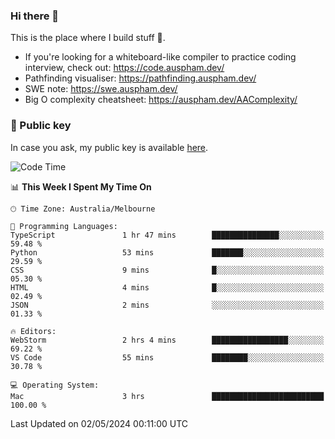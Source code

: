 ### Hi there 👋

This is the place where I build stuff 👀. 

- If you're looking for a whiteboard-like compiler to practice coding interview, check out: https://code.auspham.dev/
- Pathfinding visualiser: https://pathfinding.auspham.dev/
- SWE note: https://swe.auspham.dev/
- Big O complexity cheatsheet: https://auspham.dev/AAComplexity/

### 🔑 Public key

In case you ask, my public key is available [here](https://public.auspham.dev/).

<!--START_SECTION:waka-->
![Code Time](http://img.shields.io/badge/Code%20Time-1%2C255%20hrs%2017%20mins-blue)

📊 **This Week I Spent My Time On** 

```text
🕑︎ Time Zone: Australia/Melbourne

💬 Programming Languages: 
TypeScript               1 hr 47 mins        ███████████████░░░░░░░░░░   59.48 % 
Python                   53 mins             ███████░░░░░░░░░░░░░░░░░░   29.59 % 
CSS                      9 mins              █░░░░░░░░░░░░░░░░░░░░░░░░   05.30 % 
HTML                     4 mins              █░░░░░░░░░░░░░░░░░░░░░░░░   02.49 % 
JSON                     2 mins              ░░░░░░░░░░░░░░░░░░░░░░░░░   01.33 % 

🔥 Editors: 
WebStorm                 2 hrs 4 mins        █████████████████░░░░░░░░   69.22 % 
VS Code                  55 mins             ████████░░░░░░░░░░░░░░░░░   30.78 % 

💻 Operating System: 
Mac                      3 hrs               █████████████████████████   100.00 % 
```


 Last Updated on 02/05/2024 00:11:00 UTC
<!--END_SECTION:waka-->

<!--
**rockmanvnx6/rockmanvnx6** is a ✨ _special_ ✨ repository because its `README.md` (this file) appears on your GitHub profile.

Here are some ideas to get you started:

- 🔭 I’m currently working on ...
- 🌱 I’m currently learning ...
- 👯 I’m looking to collaborate on ...
- 🤔 I’m looking for help with ...
- 💬 Ask me about ...
- 📫 How to reach me: ...
- 😄 Pronouns: ...
- ⚡ Fun fact: ...
-->
